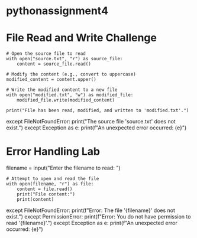 # pythonassignment4
# File Read and Write Challenge

    # Open the source file to read
    with open("source.txt", "r") as source_file:
        content = source_file.read()

    # Modify the content (e.g., convert to uppercase)
    modified_content = content.upper()

    # Write the modified content to a new file
    with open("modified.txt", "w") as modified_file:
        modified_file.write(modified_content)

    print("File has been read, modified, and written to 'modified.txt'.")
except FileNotFoundError:
    print("The source file 'source.txt' does not exist.")
except Exception as e:
    print(f"An unexpected error occurred: {e}")
    
# Error Handling Lab
filename = input("Enter the filename to read: ")

    # Attempt to open and read the file
    with open(filename, "r") as file:
        content = file.read()
        print("File content:")
        print(content)
except FileNotFoundError:
    print(f"Error: The file '{filename}' does not exist.")
except PermissionError:
    print(f"Error: You do not have permission to read '{filename}'.")
except Exception as e:
    print(f"An unexpected error occurred: {e}")
